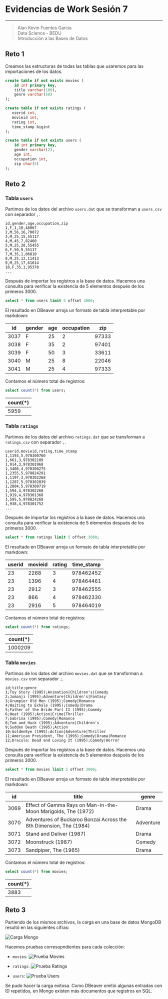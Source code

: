 

# Evidencias de Work Sesión 7
---
> Alan Kevin Fuentes García \
> Data Science - BEDU \
> Introducción a las Bases de Datos
## Reto 1
Creamos las estructuras de todas las tablas que usaremos para las importaciones de los datos.

```sql
create table if not exists movies (
    id int primary key,
    title varchar(100),
    genre varchar(50)
);

create table if not exists ratings (
   userid int, 
   movieid int, 
   rating int, 
   time_stamp bigint
);

create table if not exists users (
	id int primary key,
	gender varchar(2),
	age int,
	occupation int,
	zip char(5)
);
```
## Reto 2
### Tabla `users`
Partimos de los datos del archivo `users.dat` que se transforman a `users.csv` con separador `,`.

```
id,gender,age,occupation,zip
1,F,1,10,48067
2,M,56,16,70072
3,M,25,15,55117
4,M,45,7,02460
5,M,25,20,55455
6,F,50,9,55117
7,M,35,1,06810
8,M,25,12,11413
9,M,25,17,61614
10,F,35,1,95370
...
```

Después de importar los registros a la base de datos. Hacemos una consulta para verificar la existencia de 5 elementos después de los primeros 3000.

```sql
select * from users limit 5 offset 3000;
```

El resultado en DBeaver arroja un formato de tabla interpretable por markdown:

|id  |gender|age|occupation|zip  |
|----|------|---|----------|-----|
|3037|F     | 25|         2|97333|
|3038|F     | 35|         2|97401|
|3039|F     | 50|         3|33611|
|3040|M     | 25|         8|22046|
|3041|M     | 25|         4|97333|

Contamos el número total de registros:

```sql
select count(*) from users;
```

|count(*)|
|--------|
|    5959|

### Tabla `ratings`
Partimos de los datos del archivo `ratings.dat` que se transforman a `ratings.csv` con separador `,`.
```
userid,movieid,rating,time_stamp
1,1193,5,978300760
1,661,3,978302109
1,914,3,978301968
1,3408,4,978300275
1,2355,5,978824291
1,1197,3,978302268
1,1287,5,978302039
1,2804,5,978300719
1,594,4,978302268
1,919,4,978301368
1,595,5,978824268
1,938,4,978301752
...
```

Después de importar los registros a la base de datos. Hacemos una consulta para verificar la existencia de 5 elementos después de los primeros 3000.

```sql
select * from ratings limit 5 offset 3000;
```

El resultado en DBeaver arroja un formato de tabla interpretable por markdown:

|userid|movieid|rating|time_stamp|
|------|-------|------|----------|
|    23|   2268|     3| 978462452|
|    23|   1396|     4| 978464461|
|    23|   2912|     3| 978462555|
|    23|    866|     4| 978462330|
|    23|   2916|     5| 978464019|

Contamos el número total de registros:

```sql
select count(*) from ratings;
```

|count(*)|
|--------|
| 1000209|

### Tabla `movies`
Partimos de los datos del archivo `movies.dat` que se transforman a `movies.csv` con separador `;`.

```
id;title;genre
1;Toy Story (1995);Animation|Children's|Comedy
2;Jumanji (1995);Adventure|Children's|Fantasy
3;Grumpier Old Men (1995);Comedy|Romance
4;Waiting to Exhale (1995);Comedy|Drama
5;Father of the Bride Part II (1995);Comedy
6;Heat (1995);Action|Crime|Thriller
7;Sabrina (1995);Comedy|Romance
8;Tom and Huck (1995);Adventure|Children's
9;Sudden Death (1995);Action
10;GoldenEye (1995);Action|Adventure|Thriller
11;American President, The (1995);Comedy|Drama|Romance
12;Dracula: Dead and Loving It (1995);Comedy|Horror
```

Después de importar los registros a la base de datos. Hacemos una consulta para verificar la existencia de 5 elementos después de los primeros 3000.

```sql
select * from movies limit 5 offset 3000;
```

El resultado en DBeaver arroja un formato de tabla interpretable por markdown:

id  |title                                                             |genre                  |
----|------------------------------------------------------------------|-----------------------|
3069|Effect of Gamma Rays on Man-in-the-Moon Marigolds, The (1972)     |Drama                  |
3070|Adventures of Buckaroo Bonzai Across the 8th Dimension, The (1984)|Adventure|Comedy|Sci-Fi|
3071|Stand and Deliver (1987)                                          |Drama                  |
3072|Moonstruck (1987)                                                 |Comedy                 |
3073|Sandpiper, The (1965)                                             |Drama|Romance          |

Contamos el número total de registros:

```sql
select count(*) from movies;
```
|count(*)|
|--------|
|    3883|
## Reto 3
Partiendo de los mismos archivos, la carga en una base de datos MongoDB resultó en las siguientes cifras:

![Carga Mongo](./images/carga_mongo.png)

Hacemos pruebas corresopndientes para cada colección:

* `movies`:
![Prueba Movies](./images/prueba_movies.png)

* `ratings`:
![Prueba Ratings](./images/prueba_ratings.png)

* `users`:
![Prueba Users](./images/prueba_users.png)

Se pudo hacer la carga exitosa. Como DBeaver omitió algunas entradas con ID repetidos, en Mongo existen más documentos que registros en SQL.
